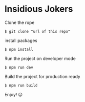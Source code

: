 # Insidious Jokers

Clone the rope

```
$ git clone "url of this repo"
```

install packages

```
$ npm install
```

Run the project on developer mode

```
$ npm run dev
```

Build the project for production ready

```
$ npm run build
```

Enjoy! 😉
